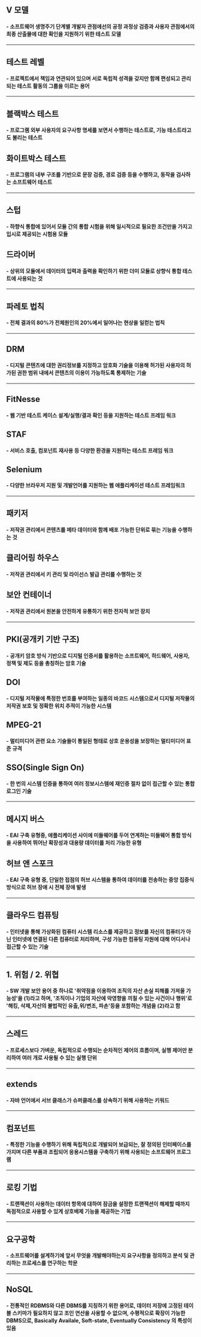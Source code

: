 ## V 모델
#### - 소프트웨어 생명주기 단계별 개발자 관점에선의 공정 과정상 검증과 사용자 관점에서의 최종 산출물에 대한 확인을 지원하기 위한 테스트 모델
---
## 테스트 레벨
#### - 프로젝트에서 책임과 연관되어 있으며 서로 독립적 성격을 갖지만 함께 편성되고 관리되는 테스트 활동의 그룹을 이르는 용어
---
## 블랙박스 테스트
#### - 프로그램 외부 사용자의 요구사항 명세를 보면서 수행하는 테스트로, 기능 테스트라고도 불리는 테스트
## 화이트박스 테스트
#### - 프로그램의 내부 구조를 기반으로 문장 검증, 경로 검증 등을 수행하고, 동작을 검사하는 소프트웨어 테스트
---
## 스텁
#### - 하향식 통합에 있어서 모듈 간의 통합 시험을 위해 일시적으로 필요한 조건만을 가지고 입시로 제공되는 시험용 모듈
## 드라이버
#### - 상위의 모듈에서 데이터의 입력과 출력을 확인하기 위한 더미 모듈로 상향식 통합 테스트에 사용되는 것
---
## 파레토 법칙
#### - 전체 결과의 80%가 전체원인의 20%에서 일어나는 현상을 일컫는 법칙
---
## DRM
####  - 디지털 콘텐츠에 대한 권리정보를 지정하고 암호화 기술을 이용해 허가된 사용자의 허가된 권한 범위 내에서 콘텐츠의 이용이 가능하도록 통제하는 기술
---
## FitNesse
#### - 웹 기반 테스트 케이스 설계/실행/결과 확인 등을 지원하는 테스트 프레임 워크
## STAF
#### - 서비스 호출, 컴포넌트 재사용 등 다양한 환경을 지원하는 테스트 프레임 워크
## Selenium
#### - 다양한 브라우저 지원 및 개발언어를 지원하는 웹 애플리케이션 테스트 프레임워크
---
## 패키저
#### - 저작권 관리에서 콘텐츠를 메타 데이터와 함께 배포 가능한 단위로 묶는 기능을 수행하는 것
## 클리어링 하우스
#### - 저작권 관리에서 키 관리 및 라이선스 발급 관리를 수행하는 것
## 보안 컨테이너
#### - 저작권 관리에서 원본을 안전하게 유통하기 위한 전자적 보안 장치
---
## PKI(공개키 기반 구조)
#### - 공개키 암호 방식 기반으로 디지털 인증서를 활용하는 소프트웨어, 하드웨어, 사용자, 정책 및 제도 등을 총칭하는 암호 기술
## DOI
#### - 디지털 저작물에 특정한 번호를 부여하는 일종의 바코드 시스템으로서 디지털 저작물의 저작권 보호 및 정확한 위치 추적이 가능한 시스템
## MPEG-21
#### - 멀티미디어 관련 요소 기술들이 통일된 형태로 상호 운용성을 보장하는 멀티미디어 표준 규격
## SSO(Single Sign On)
#### - 한 번의 시스템 인증을 통하여 여러 정보시스템에 재인증 절차 없이 접근할 수 있는 통합 로그인 기술
---
## 메시지 버스
#### - EAI 구축 유형중, 애플리케이션 사이에 미들웨어를 두어 연계하는 미들웨어 통합 방식을 사용하여 뛰어난 확장성과 대용량 데이터를 처리 가능한 유형
## 허브 앤 스포크
#### - EAI 구축 유형 중, 단일한 접점의 허브 시스템을 통하여 데이터를 전송하는 중앙 집중식 방식으로 허브 장애 시 전체 장애 발생
---
## 클라우드 컴퓨팅
#### - 인터넷을 통해 가상화된 컴퓨터 시스템 리소스를 제공하고 정보를 자신의 컴퓨터가 아닌 인터넷에 연결된 다른 컴퓨터로 처리하며, 구성 가능한 컴퓨팅 자원에 대해 어디서나 접근할 수 있는 기술
---
## 1. 위험 / 2. 위협
#### - SW 개발 보안 용어 중 하나로 '취약점을 이용하여 조직의 자산 손실 피해를 가져올 가능성'을 (1)라고 하며, '조직이나 기업의 자산에 악영향을 끼칠 수 있는 사건이나 행위'로 '해킹, 삭제,자산의 불법적인 유출,위/변조, 파손'등을 포함하는 개념을 (2)라고 함
---
## 스레드
#### - 프로세스보다 가벼운, 독립적으로 수행되는 순차적인 제어의 흐름이며, 실행 제어만 분리하여 여러 개로 사용될 수 있는 실행 단위
---
## extends
#### - 자바 언어에서 서브 클래스가 슈퍼클래스를 상속하기 위해 사용하는 키워드
---
## 컴포넌트
#### - 특정한 기능을 수행하기 위해 독립적으로 개발되어 보급되는, 잘 정의된 인터페이스를 가지며 다른 부품과 조립되어 응용시스템을 구축하기 위해 사용되는 소프트웨어 프로그램
---
## 로킹 기법
#### - 트랜잭션이 사용하는 데이터 항목에 대하여 잠금을 설정한 트랜잭션이 해제할 때까지 독점적으로 사용할 수 있게 상호배제 기능을 제공하는 기법
---
## 요구공학
#### - 소프트웨어를 설계하기에 앞서 무엇을 개발해야하는지 요구사항을 정의하고 분석 및 관리하는 프로세스를 연구하는 학문
---
## NoSQL
#### - 전통적인 RDBMS와 다른 DBMS를 지칭하기 위한 용어로, 데이터 저장에 고정된 테이블 스키마가 필요하지 않고 조인 연산을 사용할 수 없으며, 수평적으로 확장이 가능한 DBMS으로, Basically Availale, Soft-state, Eventually Consistency 의 특성이 있음